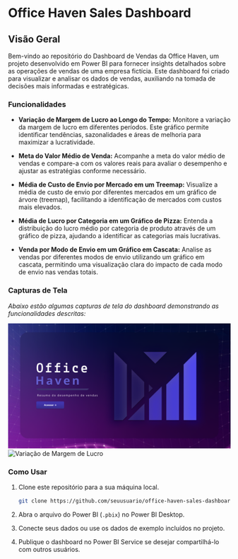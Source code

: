 # Office Haven Sales Dashboard

## Visão Geral

Bem-vindo ao repositório do Dashboard de Vendas da Office Haven, um projeto desenvolvido em Power BI para fornecer insights detalhados sobre as operações de vendas de uma empresa fictícia. Este dashboard foi criado para visualizar e analisar os dados de vendas, auxiliando na tomada de decisões mais informadas e estratégicas.

### Funcionalidades

- **Variação de Margem de Lucro ao Longo do Tempo:**
  Monitore a variação da margem de lucro em diferentes períodos. Este gráfico permite identificar tendências, sazonalidades e áreas de melhoria para maximizar a lucratividade.

- **Meta do Valor Médio de Venda:**
  Acompanhe a meta do valor médio de vendas e compare-a com os valores reais para avaliar o desempenho e ajustar as estratégias conforme necessário.

- **Média de Custo de Envio por Mercado em um Treemap:**
  Visualize a média de custo de envio por diferentes mercados em um gráfico de árvore (treemap), facilitando a identificação de mercados com custos mais elevados.

- **Média de Lucro por Categoria em um Gráfico de Pizza:**
  Entenda a distribuição do lucro médio por categoria de produto através de um gráfico de pizza, ajudando a identificar as categorias mais lucrativas.

- **Venda por Modo de Envio em um Gráfico em Cascata:**
  Analise as vendas por diferentes modos de envio utilizando um gráfico em cascata, permitindo uma visualização clara do impacto de cada modo de envio nas vendas totais.

### Capturas de Tela

_Abaixo estão algumas capturas de tela do dashboard demonstrando as funcionalidades descritas:_

![Variação de Margem de Lucro](https://github.com/vhsmdev/dashboard-officehaven/blob/main/PrintsProjeto/P00.png?raw=true)
![Variação de Margem de Lucro](https://github.com/vhsmdev/dashboard-officehaven/blob/main/PrintsProjeto/P01.png?raw=true)

### Como Usar

1. Clone este repositório para a sua máquina local.
   ```bash
   git clone https://github.com/seuusuario/office-haven-sales-dashboard.git
   ```
2. Abra o arquivo do Power BI (`.pbix`) no Power BI Desktop.

3. Conecte seus dados ou use os dados de exemplo incluídos no projeto.

4. Publique o dashboard no Power BI Service se desejar compartilhá-lo com outros usuários.
